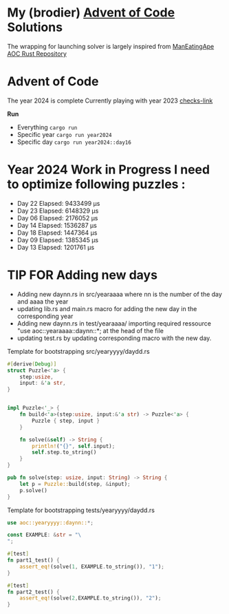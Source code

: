 # My (brodier) [Advent of Code] Solutions

The wrapping for launching solver is largely inspired 
from [ManEatingApe AOC Rust Repository]

# Advent of Code 

The year 2024 is complete 
Currently playing with year 2023 [checks-link]

**Run**
* Everything `cargo run`
* Specific year `cargo run year2024`
* Specific day `cargo run year2024::day16`


# Year 2024 Work in Progress I need to optimize following puzzles : 

* Day 22 Elapsed: 9433499 μs
* Day 23 Elapsed: 6148329 μs
* Day 06 Elapsed: 2176052 μs
* Day 14 Elapsed: 1536287 μs
* Day 18 Elapsed: 1447364 μs
* Day 09 Elapsed: 1385345 μs
* Day 13 Elapsed: 1201761 μs


# TIP FOR Adding new days 

* Adding new daynn.rs in src/yearaaaa where nn is the number of the day and aaaa the year
* updating lib.rs and main.rs macro for adding the new day in the corresponding year
* Adding new daynn.rs in test/yearaaaa/ importing required ressource "use aoc::yearaaaa::daynn::*; at the head of the file
* updating test.rs by updating corresponding macro with the new day.

Template for bootstrapping src/yearyyyy/daydd.rs
``` Rust
#[derive(Debug)]
struct Puzzle<'a> {
    step:usize, 
    input: &'a str,
}


impl Puzzle<'_> {
    fn build<'a>(step:usize, input:&'a str) -> Puzzle<'a> {
        Puzzle { step, input }
    }

    fn solve(&self) -> String {
        println!("{}", self.input);
        self.step.to_string()
    }
}

pub fn solve(step: usize, input: String) -> String {
    let p = Puzzle::build(step, &input);
    p.solve()
}
```

Template for bootstrapping tests/yearyyyy/daydd.rs

``` Rust
use aoc::yearyyyy::daynn::*;

const EXAMPLE: &str = "\
";

#[test]
fn part1_test() {
    assert_eq!(solve(1, EXAMPLE.to_string()), "1");
}

#[test]
fn part2_test() {
    assert_eq!(solve(2,EXAMPLE.to_string()), "2");
}
```

[ManEatingApe AOC Rust Repository]: https://github.com/maneatingape/advent-of-code-rust
[checks-link]: https://github.com/brodier/rust_aoc/actions/workflows/rust.yml
[Advent of Code]: https://adventofcode.com
